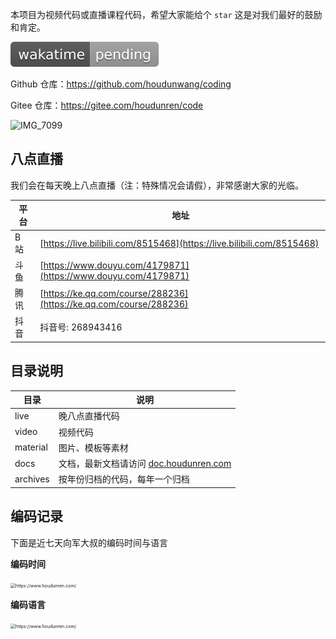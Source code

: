 本项目为视频代码或直播课程代码，希望大家能给个 `star` 这是对我们最好的鼓励和肯定。

[![time tracker](assets/coding.svg)](https://wakatime.com/badge/github/houdunwang/coding)

Github 仓库：https://github.com/houdunwang/coding

Gitee 仓库：https://gitee.com/houdunren/code

![IMG_7099](./assets/IMG_7099.JPG)

## 八点直播

我们会在每天晚上八点直播（注：特殊情况会请假），非常感谢大家的光临。

| 平台 | 地址                                                                   |
| ---- | ---------------------------------------------------------------------- |
| B 站 | [https://live.bilibili.com/8515468](https://live.bilibili.com/8515468) |
| 斗鱼 | [https://www.douyu.com/4179871](https://www.douyu.com/4179871)         |
| 腾讯 | [https://ke.qq.com/course/288236](https://ke.qq.com/course/288236)     |
| 抖音 | 抖音号: 268943416                                                      |

## 目录说明

| 目录     | 说明                                                               |
| -------- | ------------------------------------------------------------------ |
| live     | 晚八点直播代码                                                     |
| video    | 视频代码                                                           |
| material | 图片、模板等素材                                                   |
| docs     | 文档，最新文档请访问 [doc.houdunren.com](http://doc.houdunren.com) |
| archives | 按年份归档的代码，每年一个归档                                     |

## 编码记录

下面是近七天向军大叔的编码时间与语言 

**编码时间**

<img src="https://wakatime.com/share/@houdunren/fa3cbd8c-e1b5-4f8a-bf02-b5c1d0e3a8b3.png" alt="https://www.houdunren.com/" style="zoom:50%;" />

**编码语言**

<img src="https://wakatime.com/share/@houdunren/f083f191-971f-48c1-a1c1-0a8123ece873.png" alt="https://www.houdunren.com/" style="zoom:50%;" />
